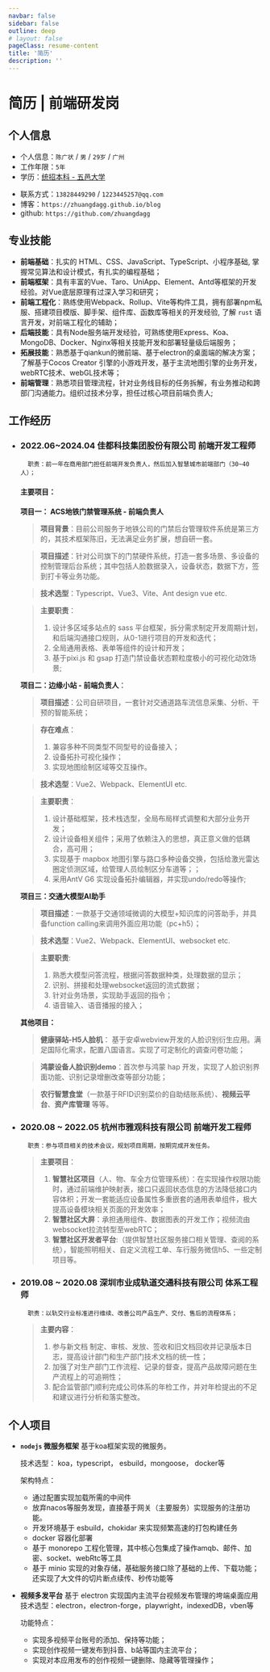 ```yaml
---
navbar: false
sidebar: false
outline: deep
# layout: false
pageClass: resume-content
title: '简历'
description: ''
---
```


<script setup>
    import ResumeHelper from './components/ResumeHelper.vue'
</script>

<ResumeHelper />

# 简历 | 前端研发岗

## 个人信息

- 个人信息：`陈广状` / `男` / `29岁` / `广州`
- 工作年限：`5年`
- 学历：[统招本科 - 五邑大学](https://www.chsi.com.cn/xlcx/bg.do?vcode=A7J0RYWQXZ8VJGTY&srcid=bgcx) 
<!-- - 学信网：https://www.chsi.com.cn/xlcx/bg.do?vcode=A7J0RYWQXZ8VJGTY&srcid=bgcx -->
<!-- - 期望薪资：22k -->
- 联系方式：`13828449290` / `1223445257@qq.com`
- 博客：`https://zhuangdagg.github.io/blog`
- github: `https://github.com/zhuangdagg`

<!-- <img style="width: 100px; position: absolute; top: 150px; right: 20px;" src="/avator.png" alt="头像" /> -->

## 专业技能
- **前端基础**：扎实的 HTML、CSS、JavaScript、TypeScript、⼩程序基础, 掌握常见算法和设计模式，有扎实的编程基础；
- **前端框架**：具有丰富的Vue、Taro、UniApp、Element、Antd等框架的开发经验。对Vue底层原理有过深入学习和研究；
- **前端工程化**：熟练使用Webpack、Rollup、Vite等构件工具，拥有部署npm私服、搭建项目模版、脚手架、组件库、函数库等相关的开发经验, 了解 `rust` 语言开发，对前端工程化的辅助；
- **后端技能**：具有Node服务端开发经验，可熟练使用Express、Koa、MongoDB、Docker、Nginx等相关技能开发和部署轻量级后端服务；
- **拓展技能**：熟悉基于qiankun的微前端、基于electron的桌面端的解决方案；了解基于Cocos Creator 引擎的小游戏开发，基于主流地图引擎的业务开发，webRTC技术、webGL技术等；
- **前端管理**：熟悉项⽬管理流程，针对业务线⽬标的任务拆解，有业务推动和跨部⻔沟通能⼒。组织过技术分享，担任过核心项目前端负责人;

## 工作经历

- ### 2022.06~2024.04 佳都科技集团股份有限公司 前端开发工程师
        职责：前一年在商用部门担任前端开发负责人，然后加入智慧城市前端部门（30~40人）；
    #### 主要项目：  

    **项目一： ACS地铁门禁管理系统 - 前端负责人**   
    > **项目背景**：目前公司服务于地铁公司的门禁后台管理软件系统是第三方的，其技术框架陈旧，无法满足业务扩展，想自研一套。

    > **项目描述**：针对公司旗下的门禁硬件系统，打造一套多场景、多设备的控制管理后台系统；其中包括人脸数据录入，设备状态，数据下方，签到打卡等业务功能。

    > **技术选型**：Typescript、Vue3、Vite、Ant design vue etc.
    
    > **主要职责**：  
    >1. 设计多区域多站点的 sass 平台框架，拆分需求制定开发周期计划，和后端沟通接口规则，从0-1进行项目的开发和迭代；
    >2. 全局通用表格、表单等组件的设计和开发；
    >3. 基于pixi.js 和 gsap 打造门禁设备状态颗粒度极小的可视化动效场景;

    **项目二：边缘小站 - 前端负责人**：

    > **项目描述**：公司自研项目，一套针对交通道路车流信息采集、分析、干预的智能系统； 
    
    > **存在难点**：  
    >1. 兼容多种不同类型不同型号的设备接入；
    >2. 设备拓扑可视化操作；
    >3. 实现地图绘制区域等交互操作。

    > **技术选型**：Vue2、Webpack、ElementUI etc.
    
    > **主要职责**： 
    >   1. 设计基础框架，技术栈选型，全局布局样式调整和大部分业务开发；
    >   2. 设计设备相关组件；采用了依赖注入的思想，真正意义做的低耦合，高可用；
    >   3. 实现基于 mapbox 地图引擎与路口多种设备交换，包括给激光雷达圈定侦测区域，给管理人员绘制区分车道等；；
    >   4. 采用AntV G6 实现设备拓扑编辑器，并实现undo/redo等操作;

    **项目三：交通大模型AI助手**
    > **项目描述**：一款基于交通领域微调的大模型+知识库的问答助手，并具备function calling来调用外面应用功能（pc+h5）；

    > **技术选型**：Vue2、Webpack、ElementUI、websocket etc.

    > **主要职责**:
    >1. 熟悉大模型问答流程，根据问答数据种类，处理数据的显示；
    >2. 识别、拼接和处理websocket返回的流式数据；
    >3. 针对业务场景，实现助手返回的指令；
    >4. 语音输入、语音播报的接入；
    
    **其他项目：**  
    > **健康驿站-H5人脸机**： 基于安卓webview开发的人脸识别衍生应用。满足国际化需求，配置八国语言。实现了可定制化的调查问卷功能；  

    > **鸿蒙设备人脸识别demo**：首次参与鸿蒙 hap 开发，实现了人脸识别界面功能、识别记录增删改查等部分功能；

    > **农行智慧食堂**（一款基于RFID识别菜价的自助结账系统）、**视频云平台**、**资产库管理** 等等。


- ### 2020.08 ~ 2022.05 杭州市雅观科技有限公司 前端开发工程师
        职责：参与项目相关的技术会议，规划项目周期，按期完成开发任务。
    > **主要项目**：  
    > 1. **智慧社区项目**（人、物、车全方位管理系统）：在实现操作权限功能时，通过前端维护映射表，接口只返回状态信息的方法降低接口内容体积；开发一套能适应设备属性多重嵌套的通用表单组件，极大提高设备模块相关页面的开发效率；
    > 2. **智慧社区大屏**：承担通用组件、数据图表的开发工作；视频流由websocket拉流转型至webRTC；
    > 3. **智慧社区开发者平台**:（提供智慧社区服务接口相关管理、查阅的系统），智能照明相关、自定义流程工单、车行服务微信h5、一些定制项目等。 

- ### 2019.08 ~ 2020.08 深圳市业成轨道交通科技有限公司 体系工程师
        职责：以轨交行业标准进行维续、改善公司产品生产、交付、售后的流程体系；  
    > **主要内容**：  
    > 1. 参与新文档 制定、审核、发放、签收和旧文档回收并记录版本日志，提高设计部门和生产部门技术文档的统一性；  
    > 2. 加强了对生产部门工作流程、记录的督查，提高产品故障问题在生产流程上的可追朔性；
    > 3. 配合监管部门顺利完成公司体系的年检工作，并对年检提出的不足和建议进行分析和落实整改。

## 个人项目
- **`nodejs` 微服务框架** 基于koa框架实现的微服务。  

    技术选型： koa，typescript， esbuild，mongoose， docker等

    架构特点：
    - 通过配置实现加载所需的中间件
    - 放弃nacos等服务发现，直接基于网关（主要服务）实现服务的注册功能。
    - 开发环境基于 esbuild，chokidar 来实现频繁高速的打包构建任务
    - docker 容器化部署
    - 基于 monorepo 工程化管理，其中核心包集成了操作amqb、邮件、加密、socket、webRtc等工具
    - 基于 minio 实现的对象存储，基础服务接口除了基础的上传、下载功能；还实现了大文件的切片断点续传、秒传功能等

- **视频多发平台** 基于 electron 实现国内主流平台视频发布管理的垮端桌面应用
    技术选型：electron，electron-forge，playwright，indexedDB，vben等

    功能特点：
    - 实现多视频平台账号的添加、保持等功能；
    - 实现创作视频一键发布到抖音、b站等国内主流平台；
    - 实现对本应用发布的创作视频一键删除、隐藏等管理操作；
    


